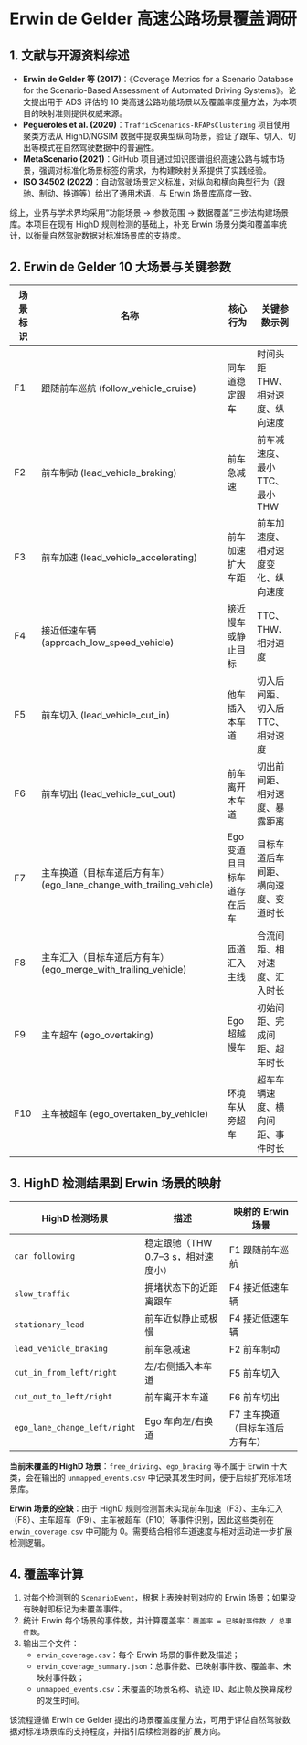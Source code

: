 # Erwin de Gelder 高速公路场景覆盖调研

## 1. 文献与开源资料综述

- **Erwin de Gelder 等 (2017)**：《Coverage Metrics for a Scenario Database for the Scenario-Based Assessment of Automated Driving Systems》。论文提出用于 ADS 评估的 10 类高速公路功能场景以及覆盖率度量方法，为本项目的映射准则提供权威来源。
- **Pegueroles et al. (2020)**：`TrafficScenarios-RFAPsClustering` 项目使用聚类方法从 HighD/NGSIM 数据中提取典型纵向场景，验证了跟车、切入、切出等模式在自然驾驶数据中的普遍性。
- **MetaScenario (2021)**：GitHub 项目通过知识图谱组织高速公路与城市场景，强调对标准化场景标签的需求，为构建映射关系提供了实践经验。
- **ISO 34502 (2022)**：自动驾驶场景定义标准，对纵向和横向典型行为（跟驰、制动、换道等）给出了通用术语，与 Erwin 场景库高度一致。

综上，业界与学术界均采用“功能场景 → 参数范围 → 数据覆盖”三步法构建场景库。本项目在现有 HighD 规则检测的基础上，补充 Erwin 场景分类和覆盖率统计，以衡量自然驾驶数据对标准场景库的支持度。

## 2. Erwin de Gelder 10 大场景与关键参数

| 场景标识 | 名称 | 核心行为 | 关键参数示例 |
| --- | --- | --- | --- |
| F1 | 跟随前车巡航 (follow_vehicle_cruise) | 同车道稳定跟车 | 时间头距 THW、相对速度、纵向速度 |
| F2 | 前车制动 (lead_vehicle_braking) | 前车急减速 | 前车减速度、最小 TTC、最小 THW |
| F3 | 前车加速 (lead_vehicle_accelerating) | 前车加速扩大车距 | 前车加速度、相对速度变化、纵向速度 |
| F4 | 接近低速车辆 (approach_low_speed_vehicle) | 接近慢车或静止目标 | TTC、THW、相对速度 |
| F5 | 前车切入 (lead_vehicle_cut_in) | 他车插入本车道 | 切入后间距、切入后 TTC、相对速度 |
| F6 | 前车切出 (lead_vehicle_cut_out) | 前车离开本车道 | 切出前间距、相对速度、暴露距离 |
| F7 | 主车换道（目标车道后方有车）(ego_lane_change_with_trailing_vehicle) | Ego 变道且目标车道存在后车 | 目标车道后车间距、横向速度、变道时长 |
| F8 | 主车汇入（目标车道后方有车）(ego_merge_with_trailing_vehicle) | 匝道汇入主线 | 合流间距、相对速度、汇入时长 |
| F9 | 主车超车 (ego_overtaking) | Ego 超越慢车 | 初始间距、完成间距、超车时长 |
| F10 | 主车被超车 (ego_overtaken_by_vehicle) | 环境车从旁超车 | 超车车辆速度、横向间距、事件时长 |

## 3. HighD 检测结果到 Erwin 场景的映射

| HighD 检测场景 | 描述 | 映射的 Erwin 场景 |
| --- | --- | --- |
| `car_following` | 稳定跟驰（THW 0.7–3 s，相对速度小） | F1 跟随前车巡航 |
| `slow_traffic` | 拥堵状态下的近距离跟车 | F4 接近低速车辆 |
| `stationary_lead` | 前车近似静止或极慢 | F4 接近低速车辆 |
| `lead_vehicle_braking` | 前车急减速 | F2 前车制动 |
| `cut_in_from_left/right` | 左/右侧插入本车道 | F5 前车切入 |
| `cut_out_to_left/right` | 前车离开本车道 | F6 前车切出 |
| `ego_lane_change_left/right` | Ego 车向左/右换道 | F7 主车换道（目标车道后方有车） |

**当前未覆盖的 HighD 场景**：`free_driving`、`ego_braking` 等不属于 Erwin 十大类，会在输出的 `unmapped_events.csv` 中记录其发生时间，便于后续扩充标准场景库。

**Erwin 场景的空缺**：由于 HighD 规则检测暂未实现前车加速（F3）、主车汇入（F8）、主车超车（F9）、主车被超车（F10）等事件识别，因此这些类别在 `erwin_coverage.csv` 中可能为 0。需要结合相邻车道速度与相对运动进一步扩展检测逻辑。

## 4. 覆盖率计算

1. 对每个检测到的 `ScenarioEvent`，根据上表映射到对应的 Erwin 场景；如果没有映射即标记为未覆盖事件。
2. 统计 Erwin 每个场景的事件数，并计算覆盖率：`覆盖率 = 已映射事件数 / 总事件数`。
3. 输出三个文件：
   - `erwin_coverage.csv`：每个 Erwin 场景的事件数及描述；
   - `erwin_coverage_summary.json`：总事件数、已映射事件数、覆盖率、未映射事件数；
   - `unmapped_events.csv`：未覆盖的场景名称、轨迹 ID、起止帧及换算成秒的发生时间。

该流程遵循 Erwin de Gelder 提出的场景覆盖度量方法，可用于评估自然驾驶数据对标准场景库的支持程度，并指引后续检测器的扩展方向。
